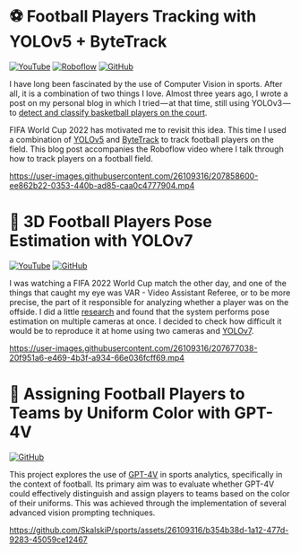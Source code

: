 # ⚽  Football Players Tracking with YOLOv5 + ByteTrack

[![YouTube](https://badges.aleen42.com/src/youtube.svg)](https://www.youtube.com/watch?v=QCG8QMhga9k)
[![Roboflow](https://raw.githubusercontent.com/roboflow-ai/notebooks/main/assets/badges/roboflow-blogpost.svg)](https://blog.roboflow.com/track-football-players/)
[![GitHub](https://badges.aleen42.com/src/github.svg)](https://github.com/roboflow-ai/notebooks/blob/main/notebooks/how-to-track-football-players.ipynb)

I have long been fascinated by the use of Computer Vision in sports. After all, it is a combination of two things I love. Almost three years ago, I wrote a post on my personal blog in which I tried — at that time, still using YOLOv3 — to [detect and classify basketball players on the court](https://towardsdatascience.com/chess-rolls-or-basketball-lets-create-a-custom-object-detection-model-ef53028eac7d).

FIFA World Cup 2022 has motivated me to revisit this idea. This time I used a combination of [YOLOv5](https://github.com/ultralytics/yolov5) and [ByteTrack](https://github.com/ifzhang/ByteTrack) to track football players on the field. This blog post accompanies the Roboflow video where I talk through how to track players on a football field.

https://user-images.githubusercontent.com/26109316/207858600-ee862b22-0353-440b-ad85-caa0c4777904.mp4

# 🤸  3D Football Players Pose Estimation with YOLOv7

[![YouTube](https://badges.aleen42.com/src/youtube.svg)](https://www.youtube.com/watch?v=AWjKfjDGiYE)
[![GitHub](https://badges.aleen42.com/src/github.svg)](https://github.com/SkalskiP/sport/tree/master/football-players-pose-estimation)

I was watching a FIFA 2022 World Cup match the other day, and one of the things that caught my eye was VAR - Video Assistant Referee, or to be more precise, the part of it responsible for analyzing whether a player was on the offside. I did a little [research](https://www.youtube.com/watch?v=WycjDx6giVE) and found that the system performs pose estimation on multiple cameras at once. I decided to check how difficult it would be to reproduce it at home using two cameras and [YOLOv7](https://github.com/WongKinYiu/yolov7).

https://user-images.githubusercontent.com/26109316/207677038-20f951a6-e469-4b3f-a934-66e036fcff69.mp4

# 👕 Assigning Football Players to Teams by Uniform Color with GPT-4V

[![GitHub](https://badges.aleen42.com/src/github.svg)](https://github.com/SkalskiP/sport/tree/master/football-analysis-with-gpt4-vision)

This project explores the use of [GPT-4V](https://openai.com/research/gpt-4v-system-card) in sports analytics, specifically in the context of football. Its primary aim was to evaluate whether GPT-4V could effectively distinguish and assign players to teams based on the color of their uniforms. This was achieved through the implementation of several advanced vision prompting techniques.

https://github.com/SkalskiP/sports/assets/26109316/b354b38d-1a12-477d-9283-45059ce12467
